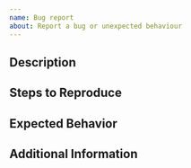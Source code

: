 ```yaml
---
name: Bug report
about: Report a bug or unexpected behaviour
---
```


## Description

<!-- Briefly describe the issue you encountered. -->

## Steps to Reproduce

<!--
* Describe the steps to reproduce the bug.
* Include any relevant code snippets or screenshots.
-->

## Expected Behavior

<!-- Describe what you expected to happen instead. -->

## Additional Information

<!-- Include any additional information you can, e.g.
- Operating System
- Browser (if applicable)
- URL you were visiting
-->
